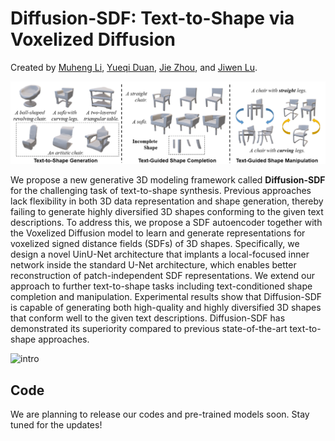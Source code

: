 # Diffusion-SDF: Text-to-Shape via Voxelized Diffusion

Created by [Muheng Li](https://ttlmh.github.io/), [Yueqi Duan](https://duanyueqi.github.io/), [Jie Zhou](https://scholar.google.com/citations?user=6a79aPwAAAAJ&hl=en&authuser=1), and [Jiwen Lu](https://scholar.google.com/citations?user=TN8uDQoAAAAJ&hl=en&authuser=1).

![intro](media/intro.png)

We propose a new generative 3D modeling framework called **Diffusion-SDF** for the challenging task of text-to-shape synthesis. Previous approaches lack flexibility in both 3D data representation and shape generation, thereby failing to generate highly diversified 3D shapes conforming to the given text descriptions. To address this, we propose a SDF autoencoder together with the Voxelized Diffusion model to learn and generate representations for voxelized signed distance fields (SDFs) of 3D shapes. Specifically, we design a novel UinU-Net architecture that implants a local-focused inner network inside the standard U-Net architecture, which enables better reconstruction of patch-independent SDF representations. We extend our approach to further text-to-shape tasks including text-conditioned shape completion and manipulation. Experimental results show that Diffusion-SDF is capable of generating both high-quality and highly diversified 3D shapes that conform well to the given text descriptions. Diffusion-SDF has demonstrated its superiority compared to previous state-of-the-art text-to-shape approaches.

![intro](media/pipeline.gif)
## Code
We are planning to release our codes and pre-trained models soon. Stay tuned for the updates!
